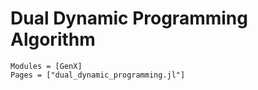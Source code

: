 # Dual Dynamic Programming Algorithm
```@autodocs
Modules = [GenX]
Pages = ["dual_dynamic_programming.jl"]
```